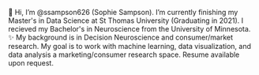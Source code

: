 👋 Hi, I’m @ssampson626 (Sophie Sampson). I’m currently finishing my Master's in Data Science at St Thomas University (Graduating in 2021).
I recieved my Bachelor's in Neuroscience from the University of Minnesota.
✨ My background is in Decision Neuroscience and consumer/market research. 
My goal is to work with machine learning, data visualization, and data analysis a marketing/consumer research space.
Resume available upon request.
